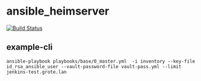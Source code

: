 # ansible_heimserver

[![Build Status](http://docker10.grote.lan/api/badges/mg/ansible/status.svg)](http://docker10.grote.lan/mg/ansible)

## example-cli
`ansible-playbook playbooks/base/0_master.yml  -i inventory --key-file id_rsa_ansible_user --vault-password-file vault-pass.yml --limit jenkins-test.grote.lan`
